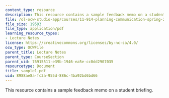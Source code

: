 ```yaml
---
content_type: resource
description: This resource contains a sample feedback memo on a student briefing.
file: /ol-ocw-studio-app/courses/11-914-planning-communication-spring-2007/8988ae8afc3a955d886c4ba92bd6bd66_sample1.pdf
file_size: 19593
file_type: application/pdf
learning_resource_types:
- Lecture Notes
license: https://creativecommons.org/licenses/by-nc-sa/4.0/
ocw_type: OCWFile
parent_title: Lecture Notes
parent_type: CourseSection
parent_uid: 76915511-e39b-1946-ea5e-cc0dd2907035
resourcetype: Document
title: sample1.pdf
uid: 8988ae8a-fc3a-955d-886c-4ba92bd6bd66
---
```

This resource contains a sample feedback memo on a student briefing.